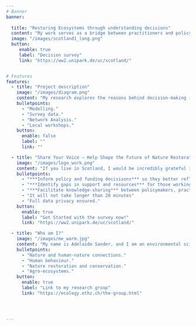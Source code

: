 ```yaml
---
# Banner
banner:
  
  title: "Restoring Ecosystems through understanding decisions"
  content: "My work serves as a bridge between practitioners and policymakers. The goal is to communicate the underlying reasons behind decisions to restore —or not restore— land in Scotland. The voices of practitioners are at the heart of this project; your experiences and insights are what matter most to me. "
  image: "/images/scotland1_long.png"  
  button:
     enable: true
     label: "Decision survey"
     link: "https://ww2.unipark.de/uc/scotland/"


# Features
features:
  - title: "Project description"
    image: "/images/diagram.png"
    content: "My research explores the reasons behind decision-making in Scotland’s restoration management of different stakeholders.<br><br> In this project, I am developing an agent-based model, grounded in psychological theory, to explore how decisions about nature restoration are made in Scotland. <br><br>***Agent-based modelling*** is a computer-based approach that simulates how individuals or groups behave and interact, helping us understand how their choices shape larger systems. <br><br>  By engaging communities, fostering partnerships, and ensuring knowledge accessibility, I aim to bridge practice and policy —promoting both ecological recovery and social equity"
    bulletpoints:
      - "Modelling."
      - "Survey data."
      - "Network Analysis."
      - "Local workshops."
    button:
      enable: false
      label: ""
      link: ""

  - title: "Share Your Voice – Help Shape the Future of Nature Restoration"
    image: "/images/logo_work.png"
    content: "If you live in Scotland, I would be incredibly grateful if you could take a few minutes to fill out my survey. <br><br> Whether you own land, manage it, work with a community group—or even if none of that applies to you—it doesn’t matter. I am very interested in your thoughts. hank you for your time and valuable contribution! <br><br> **Why Participate?**"
    bulletpoints:
      - "***Inform policy and funding decisisons*** so they better reflect real-life challenges."
      - "***Identify gaps in support and resources*** for those working in land and nature restoration."
      - "***Facilitate knowledge-sharing*** between policymakers, practioners and local stakeholders."
      - "It will not take longer than 20 minutes"
      - "Full data privacy ensured."
    button:
      enable: true
      label: "Get Started with the survey now!"
      link: "https://ww2.unipark.de/uc/scotland/"

  - title: "Who am I?"
    image: "/images/me_warm.jpg"
    content: "My name is Adelaide Sander, and I am an environmental scientist from ETH Zurich, currently pursuing a PhD in environmental decision-making. I am part of the Ecosystem Management group led by Professor Jaboury Ghazoul, where our research explores the intersections of ecology, sociology, and policy. My second supervisor is Calum Brown who is based in Scotland and works at the Karlsruhe Institute of Technology researching processes that cause change in land management and ecosystems.  <br><br> My key interests include:"
    bulletpoints:
      - "Nature and human-nature connections."
      - "Human behaviour."
      - "Nature restoration and conservation."
      - "Agro-ecosystems."
    button:
      enable: true
      label: "Link to my research group"
      link: "https://ecology.ethz.ch/the-group.html"




---
```

